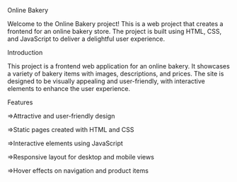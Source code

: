 Online Bakery

Welcome to the Online Bakery project! This is a web project that creates a frontend for an online bakery store. The project is built using HTML, CSS, and JavaScript to deliver a delightful user experience.


Introduction

This project is a frontend web application for an online bakery. It showcases a variety of bakery items with images, descriptions, and prices. The site is designed to be visually appealing and user-friendly, with interactive elements to enhance the user experience.

Features

=>Attractive and user-friendly design

=>Static pages created with HTML and CSS

=>Interactive elements using JavaScript

=>Responsive layout for desktop and mobile views

=>Hover effects on navigation and product items



